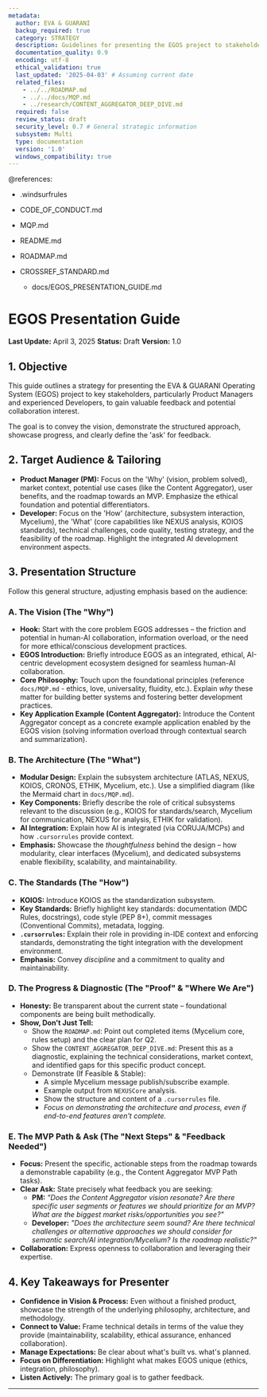 ```yaml
---
metadata:
  author: EVA & GUARANI
  backup_required: true
  category: STRATEGY
  description: Guidelines for presenting the EGOS project to stakeholders (e.g., PMs, Developers).
  documentation_quality: 0.9
  encoding: utf-8
  ethical_validation: true
  last_updated: '2025-04-03' # Assuming current date
  related_files:
    - ../../ROADMAP.md
    - ../../docs/MQP.md
    - ../research/CONTENT_AGGREGATOR_DEEP_DIVE.md
  required: false
  review_status: draft
  security_level: 0.7 # General strategic information
  subsystem: Multi
  type: documentation
  version: '1.0'
  windows_compatibility: true
---
```


@references:
- .windsurfrules
- CODE_OF_CONDUCT.md
- MQP.md
- README.md
- ROADMAP.md
- CROSSREF_STANDARD.md

  - docs/EGOS_PRESENTATION_GUIDE.md

# EGOS Presentation Guide

**Last Update:** April 3, 2025
**Status:** Draft
**Version:** 1.0

## 1. Objective

This guide outlines a strategy for presenting the EVA & GUARANI Operating System (EGOS) project to key stakeholders, particularly Product Managers and experienced Developers, to gain valuable feedback and potential collaboration interest.

The goal is to convey the vision, demonstrate the structured approach, showcase progress, and clearly define the 'ask' for feedback.

## 2. Target Audience & Tailoring

* **Product Manager (PM):** Focus on the 'Why' (vision, problem solved), market context, potential use cases (like the Content Aggregator), user benefits, and the roadmap towards an MVP. Emphasize the ethical foundation and potential differentiators.
* **Developer:** Focus on the 'How' (architecture, subsystem interaction, Mycelium), the 'What' (core capabilities like NEXUS analysis, KOIOS standards), technical challenges, code quality, testing strategy, and the feasibility of the roadmap. Highlight the integrated AI development environment aspects.

## 3. Presentation Structure

Follow this general structure, adjusting emphasis based on the audience:

### A. The Vision (The "Why")

* **Hook:** Start with the core problem EGOS addresses – the friction and potential in human-AI collaboration, information overload, or the need for more ethical/conscious development practices.
* **EGOS Introduction:** Briefly introduce EGOS as an integrated, ethical, AI-centric development ecosystem designed for seamless human-AI collaboration.
* **Core Philosophy:** Touch upon the foundational principles (reference `docs/MQP.md` - ethics, love, universality, fluidity, etc.). Explain *why* these matter for building better systems and fostering better development practices.
* **Key Application Example (Content Aggregator):** Introduce the Content Aggregator concept as a concrete example application enabled by the EGOS vision (solving information overload through contextual search and summarization).

### B. The Architecture (The "What")

* **Modular Design:** Explain the subsystem architecture (ATLAS, NEXUS, KOIOS, CRONOS, ETHIK, Mycelium, etc.). Use a simplified diagram (like the Mermaid chart in `docs/MQP.md`).
* **Key Components:** Briefly describe the role of critical subsystems relevant to the discussion (e.g., KOIOS for standards/search, Mycelium for communication, NEXUS for analysis, ETHIK for validation).
* **AI Integration:** Explain how AI is integrated (via CORUJA/MCPs) and how `.cursorrules` provide context.
* **Emphasis:** Showcase the *thoughtfulness* behind the design – how modularity, clear interfaces (Mycelium), and dedicated subsystems enable flexibility, scalability, and maintainability.

### C. The Standards (The "How")

* **KOIOS:** Introduce KOIOS as the standardization subsystem.
* **Key Standards:** Briefly highlight key standards: documentation (MDC Rules, docstrings), code style (PEP 8+), commit messages (Conventional Commits), metadata, logging.
* **`.cursorrules`:** Explain their role in providing in-IDE context and enforcing standards, demonstrating the tight integration with the development environment.
* **Emphasis:** Convey *discipline* and a commitment to quality and maintainability.

### D. The Progress & Diagnostic (The "Proof" & "Where We Are")

* **Honesty:** Be transparent about the current state – foundational components are being built methodically.
* **Show, Don't Just Tell:**
  * Show the `ROADMAP.md`: Point out completed items (Mycelium core, rules setup) and the clear plan for Q2.
  * Show the `CONTENT_AGGREGATOR_DEEP_DIVE.md`: Present this as a diagnostic, explaining the technical considerations, market context, and identified gaps for this specific product concept.
  * Demonstrate (If Feasible & Stable):
    * A simple Mycelium message publish/subscribe example.
    * Example output from `NEXUSCore` analysis.
    * Show the structure and content of a `.cursorrules` file.
    * *Focus on demonstrating the architecture and process, even if end-to-end features aren't complete.*

### E. The MVP Path & Ask (The "Next Steps" & "Feedback Needed")

* **Focus:** Present the specific, actionable steps from the roadmap towards a demonstrable capability (e.g., the Content Aggregator MVP Path tasks).
* **Clear Ask:** State precisely what feedback you are seeking:
  * **PM:** *"Does the Content Aggregator vision resonate? Are there specific user segments or features we should prioritize for an MVP? What are the biggest market risks/opportunities you see?"*
  * **Developer:** *"Does the architecture seem sound? Are there technical challenges or alternative approaches we should consider for semantic search/AI integration/Mycelium? Is the roadmap realistic?"*
* **Collaboration:** Express openness to collaboration and leveraging their expertise.

## 4. Key Takeaways for Presenter

* **Confidence in Vision & Process:** Even without a finished product, showcase the strength of the underlying philosophy, architecture, and methodology.
* **Connect to Value:** Frame technical details in terms of the value they provide (maintainability, scalability, ethical assurance, enhanced collaboration).
* **Manage Expectations:** Be clear about what's built vs. what's planned.
* **Focus on Differentiation:** Highlight what makes EGOS unique (ethics, integration, philosophy).
* **Listen Actively:** The primary goal is to gather feedback.

---